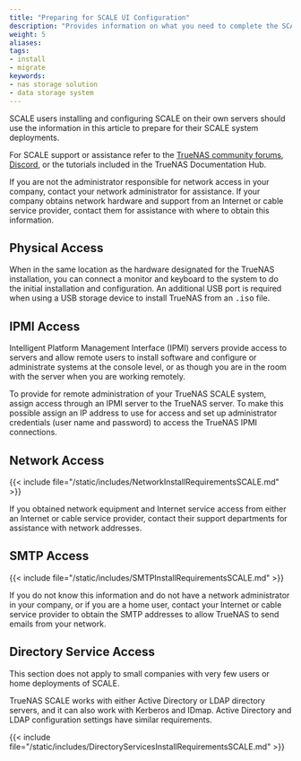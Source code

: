 ```yaml
---
title: "Preparing for SCALE UI Configuration"
description: "Provides information on what you need to complete the SCALE configuration using the SCALE UI."
weight: 5
aliases:
tags:
- install
- migrate
keywords:
- nas storage solution
- data storage system
---
```


SCALE users installing and configuring SCALE on their own servers should use the information in this article to prepare for their SCALE system deployments.

For SCALE support or assistance refer to the [TrueNAS community forums](https://forums.truenas.com/), [Discord](https://discord.com/invite/Q3St5fPETd), or the tutorials included in the TrueNAS Documentation Hub.

If you are not the administrator responsible for network access in your company, contact your network administrator for assistance.
If your company obtains network hardware and support from an Internet or cable service provider, contact them for assistance with where to obtain this information.

## Physical Access

When in the same location as the hardware designated for the TrueNAS installation, you can connect a monitor and keyboard to the system to do the initial installation and configuration.
An additional USB port is required when using a USB storage device to install TrueNAS from an <kbd>.iso</kbd> file.

## IPMI Access

Intelligent Platform Management Interface (IPMI) servers provide access to servers and allow remote users to install software and configure or administrate systems at the console level, or as though you are in the room with the server when you are working remotely.

To provide for remote administration of your TrueNAS SCALE system, assign access through an IPMI server to the TrueNAS server.
To make this possible assign an IP address to use for access and set up administrator credentials (user name and password) to access the TrueNAS IPMI connections.

## Network Access

{{< include file="/static/includes/NetworkInstallRequirementsSCALE.md" >}}

If you obtained network equipment and Internet service access from either an Internet or cable service provider, contact their support departments for assistance with network addresses.

## SMTP Access

{{< include file="/static/includes/SMTPInstallRequirementsSCALE.md" >}}

If you do not know this information and do not have a network administrator in your company, or if you are a home user, contact your Internet or cable service provider to obtain the SMTP addresses to allow TrueNAS to send emails from your network.

## Directory Service Access

This section does not apply to small companies with very few users or home deployments of SCALE.

TrueNAS SCALE works with either Active Directory or LDAP directory servers, and it can also work with Kerberos and IDmap.
Active Directory and LDAP configuration settings have similar requirements.

{{< include file="/static/includes/DirectoryServicesInstallRequirementsSCALE.md" >}}
